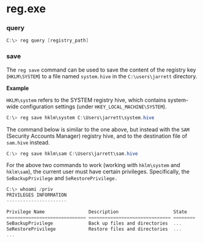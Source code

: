 # reg.exe

### query

```powershell
C:\> reg query [registry_path]
```

### save

The `reg save` command can be used to save the content of the registry key (`HKLM\SYSTEM`) to a file named `system.hive` in the `C:\users\jarrett` directory.

**Example**

`HKLM\system` refers to the SYSTEM registry hive, which contains system-wide configuration settings (under `HKEY_LOCAL_MACHINE\SYSTEM`).

```powershell
C:\> reg save hklm\system C:\Users\jarrett\system.hive
```

The  command below is similar to the one above, but instead with the `SAM` (Security Accounts Manager) registry hive, and to the destination file of `sam.hive` instead.

```powershell
C:\> reg save hklm\sam C:\Users\jarrett\sam.hive
```

For the above two commands to work (working with `hklm\system` and `hklm\sam`), the current user must have certain privileges. Specifically, the `SeBackupPrivilege` and `SeRestorePrivilege.`

```powershell
C:\> whoami /priv
PRIVILEGES INFORMATION
----------------------

Privilege Name                Description                    State
============================= ============================== ========
SeBackupPrivilege             Back up files and directories  ...
SeRestorePrivilege            Restore files and directories  ...
...
```





